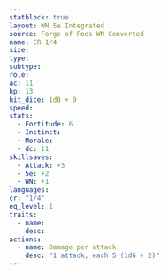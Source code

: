 ```yaml
---
statblock: true
layout: WN 5e Integrated
source: Forge of Foes WN Converted
name: CR 1/4
size: 
type: 
subtype: 
role: 
ac: 11
hp: 13
hit_dice: 1d8 + 9
speed: 
stats:
  - Fortitude: 6
  - Instinct: 
  - Morale: 
  - dc: 11
skillsaves:
  - Attack: +3
  - 5e: +2
  - WN: +1
languages: 
cr: "1/4"
eq_level: 1
traits:
  - name: 
    desc: 
actions:
  - name: Damage per attack
    desc: "1 attack, each 5 (1d6 + 2)"
---
```


